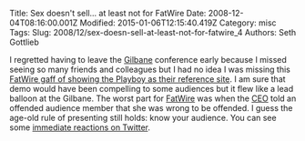 Title: Sex doesn&#39;t sell... at least not for FatWire
Date: 2008-12-04T08:16:00.001Z
Modified: 2015-01-06T12:15:40.419Z
Category: misc
Tags: 
Slug: 2008/12/sex-doesn-sell-at-least-not-for-fatwire_4
Authors: Seth Gottlieb

I regretted having to leave the [Gilbane](http://gilbaneboston.com) conference early because I missed seeing so many friends and colleagues but I had no idea I was missing this [FatWire gaff of showing the Playboy as their reference site](http://totalcio.blogs.techtarget.com/2008/12/03/fatwires-sex-site-demo-backfires-at-boston-web-20-conference/).  I am sure that demo would have been compelling to some audiences but it flew like a lead balloon at the Gilbane.  The worst part for [FatWire](http://www.fatwire.com) was when the [CEO](http://www.fatwire.com/cs/Satellite/Page/Main/Company/Company/Management) told an offended audience member that she was wrong to be offended.  I guess the age-old rule of presenting still holds:  know your audience.  You can see some [immediate reactions on Twitter](http://snurl.com/74399).
